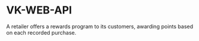 # VK-WEB-API
A retailer offers a rewards program to its customers, awarding points based on each recorded purchase.
